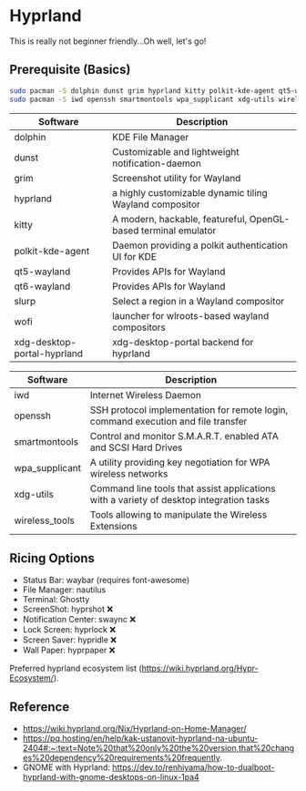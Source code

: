 # Hyprland

This is really not beginner friendly...Oh well, let's go!

## Prerequisite (Basics)

```bash
sudo pacman -S dolphin dunst grim hyprland kitty polkit-kde-agent qt5-wayland qt6-wayland wofi slurp xdg-desktop-portal-hyprland
sudo pacman -S iwd openssh smartmontools wpa_supplicant xdg-utils wireless_tools
```

Software | Description
---|---
dolphin                       | KDE File Manager
dunst                         | Customizable and lightweight notification-daemon
grim                          | Screenshot utility for Wayland
hyprland                      | a highly customizable dynamic tiling Wayland compositor
kitty                         | A modern, hackable, featureful, OpenGL-based terminal emulator
polkit-kde-agent              | Daemon providing a polkit authentication UI for KDE
qt5-wayland                   | Provides APIs for Wayland
qt6-wayland                   | Provides APIs for Wayland
slurp                         | Select a region in a Wayland compositor
wofi                          | launcher for wlroots-based wayland compositors
xdg-desktop-portal-hyprland   | xdg-desktop-portal backend for hyprland

Software | Description
---|---
iwd              | Internet Wireless Daemon
openssh          | SSH protocol implementation for remote login, command execution and file transfer
smartmontools    | Control and monitor S.M.A.R.T. enabled ATA and SCSI Hard Drives
wpa_supplicant   | A utility providing key negotiation for WPA wireless networks
xdg-utils        | Command line tools that assist applications with a variety of desktop integration tasks
wireless_tools   | Tools allowing to manipulate the Wireless Extensions

## Ricing Options

- Status Bar: waybar (requires font-awesome)
- File Manager: nautilus
- Terminal: Ghostty
- ScreenShot: hyprshot ❌
- Notification Center: swaync ❌
- Lock Screen: hyprlock ❌
- Screen Saver: hypridle ❌
- Wall Paper: hyprpaper ❌

Preferred hyprland ecosystem list (https://wiki.hyprland.org/Hypr-Ecosystem/).

## Reference

- https://wiki.hyprland.org/Nix/Hyprland-on-Home-Manager/
- https://pq.hosting/en/help/kak-ustanovit-hyprland-na-ubuntu-2404#:~:text=Note%20that%20only%20the%20version,that%20changes%20dependency%20requirements%20frequently.
- GNOME with Hyprland: https://dev.to/renhiyama/how-to-dualboot-hyprland-with-gnome-desktops-on-linux-1pa4
